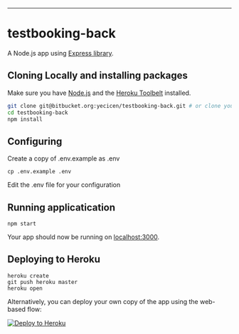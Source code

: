 
---

# testbooking-back

A Node.js app using [Express library](http://expressjs.com/).

## Cloning Locally and installing packages

Make sure you have [Node.js](http://nodejs.org/) and the [Heroku Toolbelt](https://toolbelt.heroku.com/) installed.

```sh
git clone git@bitbucket.org:yecicen/testbooking-back.git # or clone your own fork
cd testbooking-back
npm install
```
## Configuring
Create a copy of .env.example as .env

```
cp .env.example .env
```
Edit the .env file for your configuration
## Running applicatication
```
npm start
```
Your app should now be running on [localhost:3000](http://localhost:3000/).

## Deploying to Heroku

```
heroku create
git push heroku master
heroku open
```

Alternatively, you can deploy your own copy of the app using the web-based flow:

[![Deploy to Heroku](https://www.herokucdn.com/deploy/button.png)](https://heroku.com/deploy)
